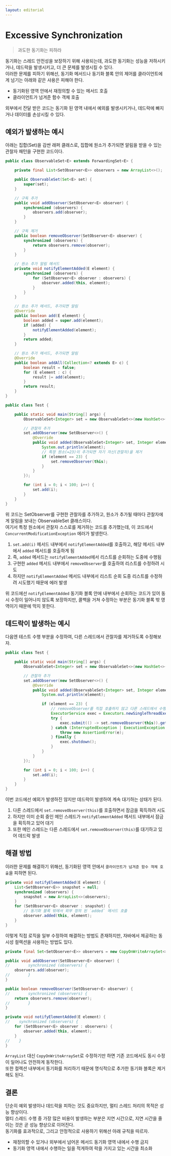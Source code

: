```yaml
---
layout: editorial
---
```


# Excessive Synchronization

> 과도한 동기화는 피하라

동기화는 스레드 안전성을 보장하기 위해 사용되는데, 과도한 동기화는 성능을 저하시키거나, 데드락을 발생시키고, 더 큰 문제를 발생시킬 수 있다.  
이러한 문제를 피하기 위해선, 동기화 메서드나 동기화 블록 안의 제어를 클라이언트에게 넘기는 아래와 같은 사용은 피해야 한다.

- 동기화된 영역 안에서 재정의할 수 있는 메서드 호출
- 클라이언트가 넘겨준 함수 객체 호출

외부에서 잔달 받은 코드는 동기화 된 영역 내에서 예외를 발생시키거나, 데드락에 빠지거나 데이터를 손상시킬 수 있다.

## 예외가 발생하는 예시

아래는 집합(Set)을 감싼 래퍼 클래스로, 집합에 원소가 추가되면 알림을 받을 수 있는 관찰자 패턴을 구현한 코드이다.

```java
public class ObservableSet<E> extends ForwardingSet<E> {

    private final List<SetObserver<E>> observers = new ArrayList<>();

    public ObservableSet(Set<E> set) {
        super(set);
    }

    // 구독 추가
    public void addObserver(SetObserver<E> observer) {
        synchronized (observers) {
            observers.add(observer);
        }
    }

    // 구독 제거
    public boolean removeObserver(SetObserver<E> observer) {
        synchronized (observers) {
            return observers.remove(observer);
        }
    }

    // 원소 추가 알림 메서드
    private void notifyElementAdded(E element) {
        synchronized (observers) {
            for (SetObserver<E> observer : observers) {
                observer.added(this, element);
            }
        }
    }

    // 원소 추가 메서드, 추가되면 알림
    @Override
    public boolean add(E element) {
        boolean added = super.add(element);
        if (added) {
            notifyElementAdded(element);
        }
        return added;
    }

    // 원소 추가 메서드, 추가되면 알림
    @Override
    public boolean addAll(Collection<? extends E> c) {
        boolean result = false;
        for (E element : c) {
            result |= add(element);
        }
        return result;
    }
}

public class Test {

    public static void main(String[] args) {
        ObservableSet<Integer> set = new ObservableSet<>(new HashSet<>());

        // 관찰자 추가
        set.addObserver(new SetObserver<>() {
            @Override
            public void added(ObservableSet<Integer> set, Integer element) {
                System.out.println(element);
                // 특정 원소(=23)이 추가되면 자기 자신(관찰자)을 제거
                if (element == 23) {
                    set.removeObserver(this);
                }
            }
        });

        for (int i = 0; i < 100; i++) {
            set.add(i);
        }
    }
}
```

위 코드는 SetObserver를 구현한 관찰자를 추가하고, 원소가 추가될 때마다 관찰자에게 알림을 보내는 ObservableSet 클래스이다.  
여기서 특정 원소에서 관찰자 스스로를 제거하는 코드를 추가했는데, 이 코드에서 `ConcurrentModificationException` 에러가 발생한다.

1. `set.add(i)` 메서드 내부에서 `notifyElementAdded`를 호출하고, 해당 메서드 내부에서 `added` 메서드를 호출하게 됨
2. 즉, `added` 메서드는 `notifyElementAdded`에서 리스트를 순회하는 도중에 수행됨
3. 구현한 `added` 메서드 내부에서 `removeObserver`를 호출하여 리스트를 수정하려 시도
4. 하지만 `notifyElementAdded` 메서드 내부에서 리스트 순회 도중 리스트를 수정하려 시도했기 때문에 에러 발생

위 코드에선 `notifyElementAdded` 동기화 블록 안에 내부에서 순회하는 코드가 있어 동시 수정이 일어나지 않도록 보장하지만, 콜백을 거쳐 수정하는 부분은 동기화 블록 밖 영역이기 때문에 막지 못한다.

## 데드락이 발생하는 예시

다음엔 테스트 수행 부분을 수정하여, 다른 스레드에서 관찰자를 제거하도록 수정해보자.

```java
public class Test {

    public static void main(String[] args) {
        ObservableSet<Integer> set = new ObservableSet<>(new HashSet<>());

        // 관찰자 추가
        set.addObserver(new SetObserver<>() {
            @Override
            public void added(ObservableSet<Integer> set, Integer element) {
                System.out.println(element);

                if (element == 23) {
                    // removeObserver를 직접 호출하지 않고 다른 스레드에서 수행
                    ExecutorService exec = Executors.newSingleThreadExecutor();
                    try {
                        exec.submit(() -> set.removeObserver(this)).get();
                    } catch (InterruptedException | ExecutionException e) {
                        throw new AssertionError(e);
                    } finally {
                        exec.shutdown();
                    }
                }
            }
        });

        for (int i = 0; i < 100; i++) {
            set.add(i);
        }
    }
}
```

이번 코드에선 예외가 발생하진 않지만 데드락이 발생하여 계속 대기하는 상태가 된다.

1. 다른 스레드에서 `set.removeObserver(this)`를 호출하면서 잠금을 획득하려 시도
2. 하지만 이미 순회 중인 메인 스레드가 `notifyElementAdded` 메서드 내부에서 잠금을 획득하고 있어 대기
3. 또한 메인 스레드는 다른 스레드에서 `set.removeObserver(this)`를 대기하고 있어 데드락 발생

## 해결 방법

이러한 문제를 해결하기 위해선, 동기화된 영역 안에서 `클라이언트가 넘겨준 함수 객체 호출`을 피하면 된다.

```java
private void notifyElementAdded(E element) {
    List<SetObserver<E>> snapshot = null;
    synchronized (observers) {
        snapshot = new ArrayList<>(observers);
    }
    for (SetObserver<E> observer : snapshot) {
        // 동기화 블록 밖에서 외부 정의 된 `added` 메서드 호출 
        observer.added(this, element);
    }
}
```

이렇게 직접 로직을 일부 수정하여 해결하는 방법도 존재하지만, 자바에서 제공하는 동시성 컬렉션을 사용하는 방법도 있다.

```java
private final Set<SetObserver<E>> observers = new CopyOnWriteArraySet<>();

public void addObserver(SetObserver<E> observer) {
//        synchronized (observers) {
    observers.add(observer);
//        }
}

public boolean removeObserver(SetObserver<E> observer) {
//        synchronized (observers) {
    return observers.remove(observer);
//        }
}

private void notifyElementAdded(E element) {
//    synchronized (observers) {
    for (SetObserver<E> observer : observers) {
        observer.added(this, element);
    }
//    }
}
```

`ArrayList` 대신 `CopyOnWriteArraySet`로 수정하기만 하면 기존 코드에서도 동시 수정이 일어나도 안전하게 동작한다.  
또한 컬렉션 내부에서 동기화를 처리하기 때문에 명식적으로 추가한 동기화 블록은 제거해도 된다.

## 결론

단순히 예외 발생이나 데드락을 피하는 것도 중요하지만, 멀티 스레드 처리의 목적은 성능 향상이다.  
멀티 스레드 수행 중 가장 많은 비용이 발생하는 부분은 지연 시간으로, 지연 시간을 줄이는 것은 곧 성능 향상으로 이어진다.  
동기화를 효과적으로, 그리고 안정적으로 사용하기 위해선 아래 규칙을 따르자.

- 재정의할 수 있거나 외부에서 넘어온 메서드 동기화 영역 내에서 수행 금지
- 동기화 영역 내에서 수행하는 일을 적게하여 락을 가지고 있는 시간을 최소화

